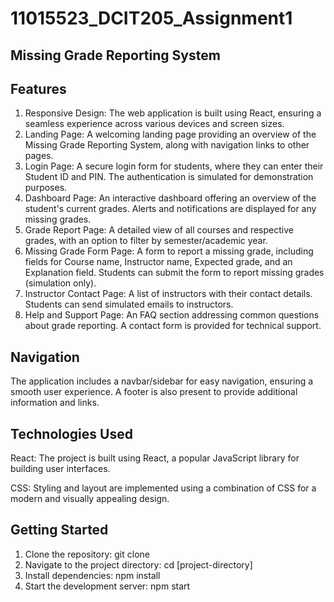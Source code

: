 # 11015523_DCIT205_Assignment1
## Missing Grade Reporting System

## Features
1. Responsive Design: The web application is built using React, ensuring a seamless experience across various devices and screen sizes.
2. Landing Page: A welcoming landing page providing an overview of the Missing Grade Reporting System, along with navigation links to other pages.
3. Login Page: A secure login form for students, where they can enter their Student ID and PIN. The authentication is simulated for demonstration purposes.
4. Dashboard Page: An interactive dashboard offering an overview of the student's current grades. Alerts and notifications are displayed for any missing grades.
5. Grade Report Page: A detailed view of all courses and respective grades, with an option to filter by semester/academic year.
6. Missing Grade Form Page: A form to report a missing grade, including fields for Course name, Instructor name, Expected grade, and an Explanation field. Students can submit the form to report missing grades (simulation only).
7. Instructor Contact Page: A list of instructors with their contact details. Students can send simulated emails to instructors.
8. Help and Support Page: An FAQ section addressing common questions about grade reporting. A contact form is provided for technical support.

## Navigation
The application includes a navbar/sidebar for easy navigation, ensuring a smooth user experience. A footer is also present to provide additional information and links.

## Technologies Used
React: The project is built using React, a popular JavaScript library for building user interfaces.

CSS: Styling and layout are implemented using a combination of CSS for a modern and visually appealing design.

## Getting Started
1. Clone the repository: git clone 
2. Navigate to the project directory: cd [project-directory]
3. Install dependencies: npm install
4. Start the development server: npm start
